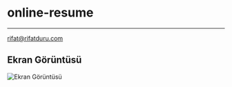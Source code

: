 # online-resume

---

rifat@rifatduru.com

## Ekran Görüntüsü

![](https://rifatduru7.github.io/blog/assets/images/screen.png "Ekran Görüntüsü")
